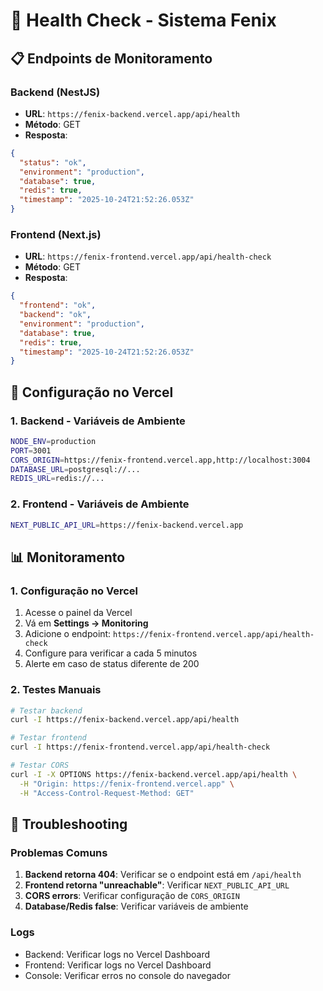 # 🏥 Health Check - Sistema Fenix

## 📋 Endpoints de Monitoramento

### Backend (NestJS)
- **URL**: `https://fenix-backend.vercel.app/api/health`
- **Método**: GET
- **Resposta**: 
```json
{
  "status": "ok",
  "environment": "production",
  "database": true,
  "redis": true,
  "timestamp": "2025-10-24T21:52:26.053Z"
}
```

### Frontend (Next.js)
- **URL**: `https://fenix-frontend.vercel.app/api/health-check`
- **Método**: GET
- **Resposta**:
```json
{
  "frontend": "ok",
  "backend": "ok",
  "environment": "production",
  "database": true,
  "redis": true,
  "timestamp": "2025-10-24T21:52:26.053Z"
}
```

## 🔧 Configuração no Vercel

### 1. Backend - Variáveis de Ambiente
```bash
NODE_ENV=production
PORT=3001
CORS_ORIGIN=https://fenix-frontend.vercel.app,http://localhost:3004
DATABASE_URL=postgresql://...
REDIS_URL=redis://...
```

### 2. Frontend - Variáveis de Ambiente
```bash
NEXT_PUBLIC_API_URL=https://fenix-backend.vercel.app
```

## 📊 Monitoramento

### 1. Configuração no Vercel
1. Acesse o painel da Vercel
2. Vá em **Settings → Monitoring**
3. Adicione o endpoint: `https://fenix-frontend.vercel.app/api/health-check`
4. Configure para verificar a cada 5 minutos
5. Alerte em caso de status diferente de 200

### 2. Testes Manuais
```bash
# Testar backend
curl -I https://fenix-backend.vercel.app/api/health

# Testar frontend
curl -I https://fenix-frontend.vercel.app/api/health-check

# Testar CORS
curl -I -X OPTIONS https://fenix-backend.vercel.app/api/health \
  -H "Origin: https://fenix-frontend.vercel.app" \
  -H "Access-Control-Request-Method: GET"
```

## 🚨 Troubleshooting

### Problemas Comuns
1. **Backend retorna 404**: Verificar se o endpoint está em `/api/health`
2. **Frontend retorna "unreachable"**: Verificar `NEXT_PUBLIC_API_URL`
3. **CORS errors**: Verificar configuração de `CORS_ORIGIN`
4. **Database/Redis false**: Verificar variáveis de ambiente

### Logs
- Backend: Verificar logs no Vercel Dashboard
- Frontend: Verificar logs no Vercel Dashboard
- Console: Verificar erros no console do navegador
